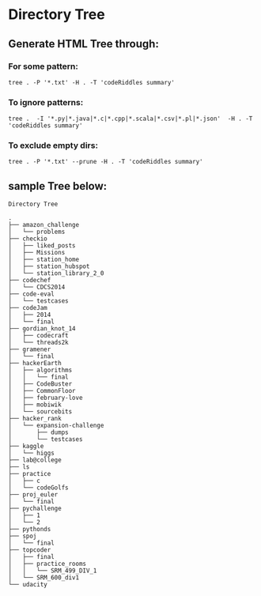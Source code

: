 Directory Tree
==============

## Generate HTML Tree through:

### For some pattern:
```
tree . -P '*.txt' -H . -T 'codeRiddles summary' 
```

### To ignore patterns:
```
tree .  -I '*.py|*.java|*.c|*.cpp|*.scala|*.csv|*.pl|*.json'  -H . -T 'codeRiddles summary' 
```

### To exclude empty dirs:
```
tree . -P '*.txt' --prune -H . -T 'codeRiddles summary' 
```

## sample Tree below:

```
Directory Tree

.
├── amazon_challenge
│   └── problems
├── checkio
│   ├── liked_posts
│   ├── Missions
│   ├── station_home
│   ├── station_hubspot
│   └── station_library_2_0
├── codechef
│   └── CDCS2014
├── code-eval
│   └── testcases
├── codeJam
│   ├── 2014
│   └── final
├── gordian_knot_14
│   ├── codecraft
│   └── threads2k
├── gramener
│   └── final
├── hackerEarth
│   ├── algorithms
│   │   └── final
│   ├── CodeBuster
│   ├── CommonFloor
│   ├── february-love
│   ├── mobiwik
│   └── sourcebits
├── hacker_rank
│   └── expansion-challenge
│       ├── dumps
│       └── testcases
├── kaggle
│   └── higgs
├── lab@college
├── ls
├── practice
│   ├── c
│   └── codeGolfs
├── proj_euler
│   └── final
├── pychallenge
│   ├── 1
│   └── 2
├── pythonds
├── spoj
│   └── final
├── topcoder
│   ├── final
│   ├── practice_rooms
│   │   └── SRM_499_DIV_1
│   └── SRM_600_div1
└── udacity

```
